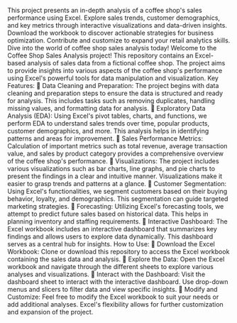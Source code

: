 This project presents an in-depth analysis of a coffee shop's sales performance using Excel. Explore sales trends, customer demographics, and key metrics through interactive visualizations and data-driven insights. Download the workbook to discover actionable strategies for business optimization. Contribute and customize to expand your retail analytics skills. Dive into the world of coffee shop sales analysis today! Welcome to the Coffee Shop Sales Analysis project! This repository contains an Excel-based analysis of sales data from a fictional coffee shop. The project aims to provide insights into various aspects of the coffee shop's performance using Excel's powerful tools for data manipulation and visualization.
Key Features:
	Data Cleaning and Preparation: The project begins with data cleaning and preparation steps to ensure the data is structured and ready for analysis. This includes tasks such as removing duplicates, handling missing values, and formatting data for analysis.
	Exploratory Data Analysis (EDA): Using Excel's pivot tables, charts, and functions, we perform EDA to understand sales trends over time, popular products, customer demographics, and more. This analysis helps in identifying patterns and areas for improvement.
	Sales Performance Metrics: Calculation of important metrics such as total revenue, average transaction value, and sales by product category provides a comprehensive overview of the coffee shop's performance.
	Visualizations: The project includes various visualizations such as bar charts, line graphs, and pie charts to present the findings in a clear and intuitive manner. Visualizations make it easier to grasp trends and patterns at a glance.
	Customer Segmentation: Using Excel's functionalities, we segment customers based on their buying behavior, loyalty, and demographics. This segmentation can guide targeted marketing strategies.
	Forecasting: Utilizing Excel's forecasting tools, we attempt to predict future sales based on historical data. This helps in planning inventory and staffing requirements.
	Interactive Dashboard: The Excel workbook includes an interactive dashboard that summarizes key findings and allows users to explore data dynamically. This dashboard serves as a central hub for insights.
How to Use:
	Download the Excel Workbook: Clone or download this repository to access the Excel workbook containing the sales data and analysis.
	Explore the Data: Open the Excel workbook and navigate through the different sheets to explore various analyses and visualizations.
	Interact with the Dashboard: Visit the dashboard sheet to interact with the interactive dashboard. Use drop-down menus and slicers to filter data and view specific insights.
	Modify and Customize: Feel free to modify the Excel workbook to suit your needs or add additional analyses. Excel's flexibility allows for further customization and expansion of the project.

